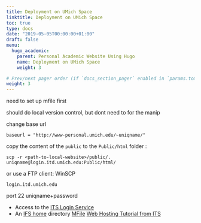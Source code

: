 ```yaml
---
title: Deployment on UMich Space 
linktitle: Deployment on UMich Space 
toc: true
type: docs
date: "2019-05-05T00:00:00+01:00"
draft: false
menu:
  hugo_academic:
    parent: Personal Academic Website Using Hugo
    name: Deployment on UMich Space 
    weight: 3

# Prev/next pager order (if `docs_section_pager` enabled in `params.toml`)
weight: 3
---
```


need to set up mfile first

should do local version control, but dont need to for the manip

change base url
```
baseurl = "http://www-personal.umich.edu/~uniqname/"
```

copy the content of the `public` to the `Public/html` folder :
```
scp -r <path-to-local-website>/public/. uniqname@login.itd.umich.edu:Public/html/
```

or use a FTP client: 
WinSCP 
```
login.itd.umich.edu
```
port 22
uniqname+password

- Access to the [ITS Login Service](http://www.umich.edu/~gpcc/login/)
- An [IFS home](http://www.itd.umich.edu/itcsdocs/r1070/) directory
[MFile](https://mfile.umich.edu/)
[Web Hosting Tutorial from ITS](http://www.umich.edu/~umweb/how-to/homepage.html)
